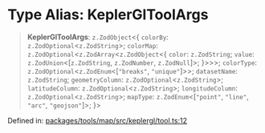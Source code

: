 # Type Alias: KeplerGlToolArgs

> **KeplerGlToolArgs**: `z.ZodObject`\<\{ `colorBy`: `z.ZodOptional`\<`z.ZodString`\>; `colorMap`: `z.ZodOptional`\<`z.ZodArray`\<`z.ZodObject`\<\{ `color`: `z.ZodString`; `value`: `z.ZodUnion`\<\[`z.ZodString`, `z.ZodNumber`, `z.ZodNull`\]\>; \}\>\>\>; `colorType`: `z.ZodOptional`\<`z.ZodEnum`\<\[`"breaks"`, `"unique"`\]\>\>; `datasetName`: `z.ZodString`; `geometryColumn`: `z.ZodOptional`\<`z.ZodString`\>; `latitudeColumn`: `z.ZodOptional`\<`z.ZodString`\>; `longitudeColumn`: `z.ZodOptional`\<`z.ZodString`\>; `mapType`: `z.ZodEnum`\<\[`"point"`, `"line"`, `"arc"`, `"geojson"`\]\>; \}\>

Defined in: [packages/tools/map/src/keplergl/tool.ts:12](https://github.com/GeoDaCenter/openassistant/blob/bf312b357cb340f1f76fa8b62441fb39bcbce0ce/packages/tools/map/src/keplergl/tool.ts#L12)
